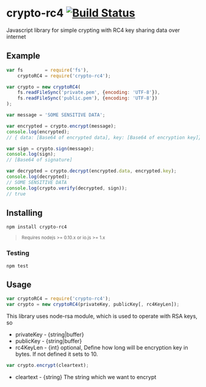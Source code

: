 # crypto-rc4 [![Build Status](https://travis-ci.org/execmd/crypto-rc4.svg)](https://travis-ci.org/execmd/crypto-rc4)
Javascript library for simple crypting with RC4 key sharing data over internet

## Example

```javascript
var fs        = require('fs'),
    cryptoRC4 = require('crypto-rc4');

var crypto = new cryptoRC4(
    fs.readFileSync('private.pem', {encoding: 'UTF-8'}),
    fs.readFileSync('public.pem'), {encoding: 'UTF-8'})
);

var message = 'SOME SENSITIVE DATA';

var encrypted = crypto.encrypt(message);
console.log(encrypted);
// { data: [Base64 of encrypted data], key: [Base64 of encryption key]}

var sign = crypto.sign(message);
console.log(sign);
// [Base64 of signature]

var decrypted = crypto.decrypt(encrypted.data, encrypted.key);
console.log(decrypted);
// SOME SENSITIVE DATA
console.log(crypto.verify(decrypted, sign));
// true
```

## Installing

```shell
npm install crypto-rc4
```
> <sub>Requires nodejs >= 0.10.x or io.js >= 1.x</sub>

### Testing

```shell
npm test
```

## Usage

```javascript
var cryptoRC4 = require('crypto-rc4');
var crypto = new cryptoRC4(privateKey, publicKey[, rc4KeyLen]);
```
This library uses node-rsa module, which is used to operate with RSA keys, so
* privateKey - {string|buffer}
* publicKey - {string|buffer}
* rc4KeyLen - {int} optional, Define how long will be encryption key in bytes. If not defined it sets to 10.

```javascript
var crypto.encrypt(cleartext);
```
* cleartext - {string} The string which we want to encrypt
